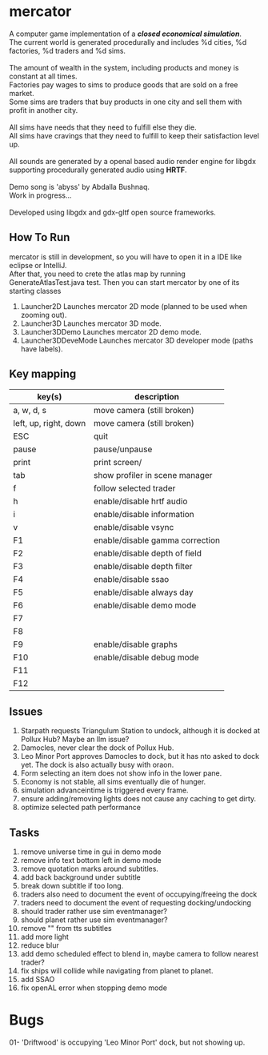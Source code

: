 # mercator

A computer game implementation of a ***closed economical simulation***.<br>
The current world is generated procedurally and includes %d cities, %d factories, %d traders and %d sims.<br>   
The amount of wealth in the system, including products and money is constant at all times.<br>
Factories pay wages to sims to produce goods that are sold on a free market.<br>
Some sims are traders that buy products in one city and sell them with profit in another city.<br>   
All sims have needs that they need to fulfill else they die.<br>
All sims have cravings that they need to fulfill to keep their satisfaction level up.<br>  
All sounds are generated by a openal based audio render engine for libgdx supporting procedurally generated audio using
**HRTF**.<br>   
Demo song is 'abyss' by Abdalla Bushnaq.<br>
Work in progress...<br>   
Developed using libgdx and gdx-gltf open source frameworks.<br>

## How To Run

mercator is still in development, so you will have to open it in a IDE like eclipse or IntelliJ.<br>
After that, you need to crete the atlas map by running GenerateAtlasTest.java test.
Then you can start mercator by one of its starting classes

1. Launcher2D Launches mercator 2D mode (planned to be used when zooming out).
2. Launcher3D Launches mercator 3D mode.
3. Launcher3DDemo Launches mercator 2D demo mode.
4. Launcher3DDeveMode Launches mercator 3D developer mode (paths have labels).

## Key mapping

| key(s)                | description                     |
|-----------------------|---------------------------------|
| a, w, d, s            | move camera (still broken)      |
| left, up, right, down | move camera (still broken)      |
| ESC                   | quit                            |
| pause                 | pause/unpause                   |
| print                 | print screen/                   |
| tab                   | show profiler in scene manager  |
| f                     | follow selected trader          |
| h                     | enable/disable hrtf audio       |
| i                     | enable/disable information      |
| v                     | enable/disable vsync            |
| F1                    | enable/disable gamma correction |
| F2                    | enable/disable depth of field   |
| F3                    | enable/disable depth filter     |
| F4                    | enable/disable ssao             |
| F5                    | enable/disable always day       |
| F6                    | enable/disable demo mode        |
| F7                    |                                 |
| F8                    |                                 |
| F9                    | enable/disable graphs           |
| F10                   | enable/disable debug mode       |
| F11                   |                                 |
| F12                   |                                 |

## Issues

1. Starpath requests Triangulum Station to undock, although it is docked at Pollux Hub? Maybe an llm issue?
2. Damocles, never clear the dock of Pollux Hub.
3. Leo Minor Port approves Damocles to dock, but it has nto asked to dock yet. The dock is also actually busy with
   oraon.
100. Form selecting an item does not show info in the lower pane.
101. Economy is not stable, all sims eventually die of hunger.
102. simulation advanceintime is triggered every frame.
103. ensure adding/removing lights does not cause any caching to get dirty.
104. optimize selected path performance

## Tasks

1. remove universe time in gui in demo mode
2. remove info text bottom left in demo mode
3. remove quotation marks around subtitles.
2. add back background under subtitle
3. break down subtitle if too long.
2. traders also need to document the event of occupying/freeing the dock
3. traders need to document the event of requesting docking/undocking
4. should trader rather use sim eventmanager?
5. should planet rather use sim eventmanager?
1. remove "" from tts subtitles
1. add more light
2. reduce blur
3. add demo scheduled effect to blend in, maybe camera to follow nearest trader?
2. fix ships will collide while navigating from planet to planet.
3. add SSAO
4. fix openAL error when stopping demo mode

# Bugs

01- 'Driftwood' is occupying 'Leo Minor Port' dock, but not showing up.



